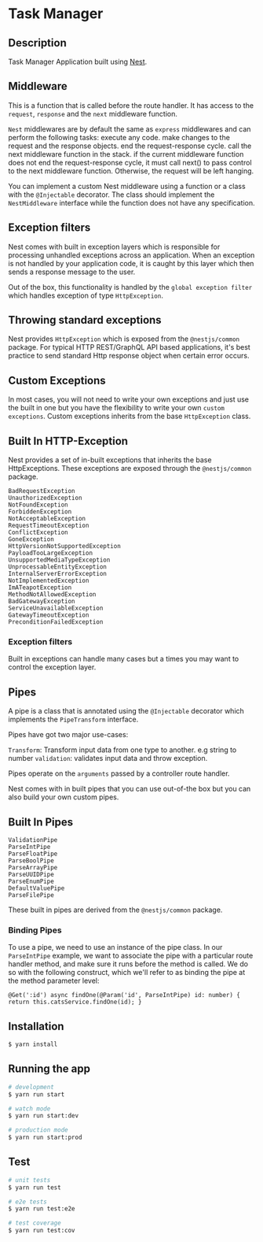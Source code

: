 # Task Manager


## Description
Task Manager Application built using [Nest](http://nestjs.com/).

## Middleware

This is a function that is called before the route handler.
It has access to the `request`, `response` and the `next` middleware function.

`Nest` middlewares are by default the same as `express` middlewares and can perform the following tasks:
    execute any code.
    make changes to the request and the response objects.
    end the request-response cycle.
    call the next middleware function in the stack.
    if the current middleware function does not end the request-response cycle, it must call next() to pass control to the next middleware function. Otherwise, the request will be left hanging.

You can implement a custom Nest middleware using a function or a class with the `@Injectable` decorator. The class should implement the `NestMiddleware` interface while the function does not have any specification.

## Exception filters

Nest comes with built in exception layers which is responsible for processing unhandled exceptions across an application.
When an exception is not handled by your application code, it is caught by this layer which then sends a response message to the user.

Out of the box, this functionality is handled by the `global exception filter`  which handles exception of type `HttpException`.

## Throwing standard exceptions

Nest provides `HttpException` which is exposed from the `@nestjs/common` package.
For typical HTTP REST/GraphQL API based applications, it's best practice to send standard Http response object when certain error occurs.

## Custom Exceptions
In most cases, you will not need to write your own exceptions and just use the built in one but you have the flexibility to write your own `custom exceptions`.
Custom exceptions inherits from the base `HttpException` class.

## Built In HTTP-Exception

Nest provides a set of in-built exceptions that inherits the base  HttpExceptions. These exceptions are exposed through the `@nestjs/common` package.

    BadRequestException
    UnauthorizedException
    NotFoundException
    ForbiddenException
    NotAcceptableException
    RequestTimeoutException
    ConflictException
    GoneException
    HttpVersionNotSupportedException
    PayloadTooLargeException
    UnsupportedMediaTypeException
    UnprocessableEntityException
    InternalServerErrorException
    NotImplementedException
    ImATeapotException
    MethodNotAllowedException
    BadGatewayException
    ServiceUnavailableException
    GatewayTimeoutException
    PreconditionFailedException

### Exception filters

Built in exceptions can handle many cases but a times you may want to control the exception layer.



## Pipes

A pipe is a class that is annotated using the `@Injectable` decorator which implements the `PipeTransform` interface.

Pipes have got two major use-cases:

  `Transform`:  Transform input data from one type to another. e.g string to number
  `validation`: validates input data and throw exception.

Pipes operate on the `arguments` passed by a controller route handler. 

Nest comes with in built pipes that you can use out-of-the box  but you can also build your own custom pipes.

## Built In Pipes
    ValidationPipe
    ParseIntPipe
    ParseFloatPipe
    ParseBoolPipe
    ParseArrayPipe
    ParseUUIDPipe
    ParseEnumPipe
    DefaultValuePipe
    ParseFilePipe
These built in pipes are derived from the `@nestjs/common` package.

### Binding Pipes
To use a pipe, we need to use an instance of the pipe class.
In our `ParseIntPipe` example, we want to associate the pipe with a particular route handler method, and make sure it runs before the method is called. We do so with the following construct, which we'll refer to as binding the pipe at the method parameter level:

`@Get(':id')
    async findOne(@Param('id', ParseIntPipe) id: number) {
    return this.catsService.findOne(id);
}`


## Installation

```bash
$ yarn install
```

## Running the app

```bash
# development
$ yarn run start

# watch mode
$ yarn run start:dev

# production mode
$ yarn run start:prod
```

## Test

```bash
# unit tests
$ yarn run test

# e2e tests
$ yarn run test:e2e

# test coverage
$ yarn run test:cov
```